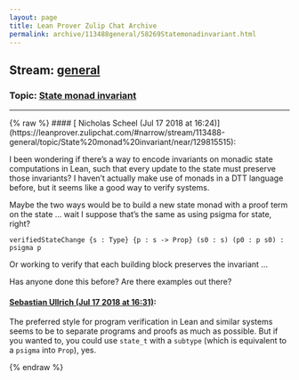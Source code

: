 ```yaml
---
layout: page
title: Lean Prover Zulip Chat Archive 
permalink: archive/113488general/58269Statemonadinvariant.html
---
```


## Stream: [general](https://leanprover-community.github.io/archive/113488general/index.html)
### Topic: [State monad invariant](https://leanprover-community.github.io/archive/113488general/58269Statemonadinvariant.html)

---

<base href="https://leanprover.zulipchat.com">
{% raw %}
#### [ Nicholas Scheel (Jul 17 2018 at 16:24)](https://leanprover.zulipchat.com/#narrow/stream/113488-general/topic/State%20monad%20invariant/near/129815515):
<p>I been wondering if there’s a way to encode invariants on monadic state computations in Lean, such that every update to the state must preserve those invariants? I haven’t actually make use of monads in a DTT language before, but it seems like a good way to verify systems.</p>
<p>Maybe the two ways would be to build a new state monad with a proof term on the state ... wait I suppose that’s the same as using psigma for state, right?</p>
<p><code>verifiedStateChange {s : Type} {p : s -&gt; Prop} (s0 : s) (p0 : p s0) : psigma p</code></p>
<p>Or working to verify that each building block preserves the invariant ...</p>
<p>Has anyone done this before? Are there examples out there?</p>

#### [ Sebastian Ullrich (Jul 17 2018 at 16:31)](https://leanprover.zulipchat.com/#narrow/stream/113488-general/topic/State%20monad%20invariant/near/129815890):
<p>The preferred style for program verification in Lean and similar systems seems to be to separate programs and proofs as much as possible. But if you wanted to, you could use <code>state_t</code> with a <code>subtype</code> (which is equivalent to a <code>psigma</code> into <code>Prop</code>), yes.</p>


{% endraw %}
